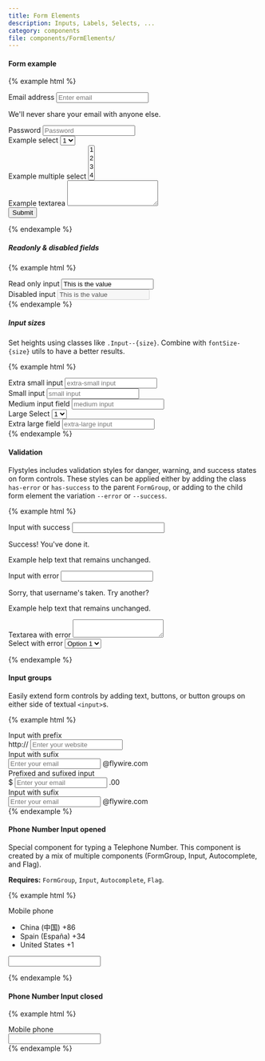 ```yaml
---
title: Form Elements
description: Inputs, Labels, Selects, ...
category: components
file: components/FormElements/
---
```


#### Form example

{% example html %}
<form>
  <div class="FormGroup">
    <label class="Label" for="exampleInputEmail1">Email address</label>
    <input type="email" class="Input" id="exampleInputEmail1" aria-describedby="emailHelp" placeholder="Enter email">
    <p id="emailHelp" class="FormGroup-hint">We'll never share your email with anyone else.</p>
  </div>
  <div class="FormGroup">
    <label class="Label" for="exampleInputPassword1">Password</label>
    <input type="password" class="Input" id="exampleInputPassword1" placeholder="Password">
  </div>
  <div class="FormGroup">
    <label class="Label" for="exampleSelect1">Example select</label>
    <select class="Select" id="exampleSelect1">
      <option>1</option>
      <option>2</option>
      <option>3</option>
      <option>4</option>
      <option>5</option>
    </select>
  </div>
  <div class="FormGroup">
    <label class="Label" for="exampleSelect2">Example multiple select</label>
    <select multiple class="Select Select--multiple" id="exampleSelect2">
      <option>1</option>
      <option>2</option>
      <option>3</option>
      <option>4</option>
      <option>5</option>
    </select>
  </div>
  <div class="FormGroup">
    <label class="Label" for="exampleTextarea">Example textarea</label>
    <textarea class="Textarea" id="exampleTextarea" rows="3"></textarea>
  </div>
  <button type="submit" class="Button Button--primary">Submit</button>
</form>
{% endexample %}

##### Readonly & disabled fields

{% example html %}
<div class='FormGroup'>
  <label class='Label'>Read only input</label>
  <input type='text' class='Input' value='This is the value' readonly />
</div>

<div class='FormGroup'>
  <label class='Label'>Disabled input</label>
  <input type='text' class='Input' value='This is the value' disabled />
</div>
{% endexample %}

##### Input sizes

Set heights using classes like `.Input--{size}`. Combine with `fontSize-{size}` utils to have a better results.

{% example html %}
<div class='FormGroup'>
  <label class='Label fontSize-xs'>Extra small input</label>
  <input type='text' class='Input Input--xs' placeholder='extra-small input'/>
</div>

<div class='FormGroup'>
  <label class='Label fontSize-sm'>Small input</label>
  <input type='email' class='Input Input--sm' placeholder='small input'/>
</div>

<div class='FormGroup'>
  <label class='Label'>Medium input field</label>
  <input type='number' class='Input Input--md' placeholder='medium input'/>
</div>

<div class='FormGroup'>
  <label class='Label fontSize-lg'>Large Select</label>
  <select class="Select Select--lg" id="exampleSelect1">
    <option>1</option>
    <option>2</option>
    <option>3</option>
    <option>4</option>
    <option>5</option>
  </select>
</div>

<div class='FormGroup'>
  <label class='Label fontSize-xl'>Extra large field</label>
  <input type='text' class='Input Input--xl' placeholder='extra-large input'/>
</div>
{% endexample %}


#### Validation

Flystyles includes validation styles for danger, warning, and success states on form controls.
These styles can be applied either by adding the class `has-error` or `has-success` to the parent `FormGroup`, or adding to the child form element the variation `--error` or `--success`.

{% example html %}

<div class="FormGroup has-success">
  <label class="Label" for="inputSuccess1">Input with success</label>
  <input type="text" class="Input Input--success" id="inputSuccess1">
  <p class="FormGroup-feedback FormGroup-feedback--success">Success! You've done it.</p>
  <p class="FormGroup-hint">Example help text that remains unchanged.</p>
</div>

<div class="FormGroup has-error">
  <label class="Label" for="inputError1">Input with error</label>
  <input type="text" class="Input Input--error" id="inputError1">
  <p class="FormGroup-feedback FormGroup-feedback--error">Sorry, that username's taken. Try another?</p>
  <p class="FormGroup-hint">Example help text that remains unchanged.</p>
</div>

<div class="FormGroup has-error">
  <label class="Label" for="textAreaError">Textarea with error</label>
  <textarea class="Textarea" id="textAreaError">
  </textarea>
</div>

<div class="FormGroup has-error">
  <label class="Label" for="selectError">Select with error</label>
  <select class="Select" id="selectError">
    <option>Option 1</option>
  </select>
</div>
</div>

{% endexample %}


#### Input groups

Easily extend form controls by adding text, buttons, or button groups on either side of textual `<input>`s.

{% example html %}

<div class="FormGroup">
  <label class="Label" for="prefixed">Input with prefix</label>
  <div class="InputGroup">
    <span class="InputGroup-context">http://</span>
    <input type="url" class="Input InputGroup-input" placeholder="Enter your website" id="prefixed" />
  </div>
</div>

<div class="FormGroup">
  <label class="Label" for="sufixed">Input with sufix</label>
  <div class="InputGroup">
    <input type="mail" class="Input InputGroup-input" placeholder="Enter your email" id="sufixed" />
    <span class="InputGroup-context">@flywire.com</span>
  </div>
</div>

<div class="FormGroup">
  <label class="Label" for="sufixed2">Prefixed and sufixed input</label>
  <div class="InputGroup">
    <span class="InputGroup-context">$</span>
    <input type="mail" class="Input InputGroup-input" placeholder="Enter your email" id="sufixed2" />
    <span class="InputGroup-context">.00</span>
  </div>
</div>

<div class="FormGroup">
  <label class="Label" for="sufixed">Input with sufix</label>
  <div class="InputGroup">
    <input type="mail" class="Input Input--xl InputGroup-input" placeholder="Enter your email" id="sufixed" />
    <span class="InputGroup-context fontSize-lg">@flywire.com</span>
  </div>
</div>
{% endexample %}


#### Phone Number Input opened

Special component for typing a Telephone Number. This component is created by a mix of multiple components (FormGroup, Input, Autocomplete, and Flag).

__Requires:__ `FormGroup`, `Input`, `Autocomplete`, `Flag`.

{% example html %}
<div class="FormGroup">
  <label class="Label" for="tel">Mobile phone</label>
  <div class="PhoneNumber">
    <div class='Autocomplete is-searching PhoneNumber-menu'>
      <span class='Autocomplete-search PhoneNumber-menu-input'>
        <span class='Flag Flag--es'></span>
      </span>
      <ul class='Autocomplete-options PhoneNumber-menu-options'>
        <li class='Autocomplete-option PhoneNumber-option'>
          <span class='Flag Flag--cn PhoneNumber-option-flag'></span>
          <span class='PhoneNumber-option-country'>China (中国)</span>
          <span class='PhoneNumber-option-dial'>+86</span>
        </li>
        <li class='Autocomplete-option PhoneNumber-option is-active'>
          <span class='Flag Flag--es PhoneNumber-option-flag'></span>
          <span class='PhoneNumber-option-country'>Spain (España)</span>
          <span class='PhoneNumber-option-dial'>+34</span>
        </li>
        <li class='Autocomplete-option PhoneNumber-option'>
          <span class='Flag Flag--us PhoneNumber-option-flag'></span>
          <span class='PhoneNumber-option-country'>United States</span>
          <span class='PhoneNumber-option-dial'>+1</span>
        </li>
      </ul>
    </div>
    <div class="PhoneNumber-input">
      <input id="tel" type="text" class="Input PhoneNumber-input-inner" />
    </div>
  </div>
</div>

{% endexample %}

#### Phone Number Input closed
{% example html %}
<div class="FormGroup">
  <label class="Label" for="tel">Mobile phone</label>
  <div class="PhoneNumber">
    <div class='Autocomplete PhoneNumber-menu'>
      <span class='Autocomplete-search PhoneNumber-menu-input'>
        <span class='Flag Flag--es'></span>
      </span>
    </div>
    <div class="PhoneNumber-input">
      <input id="tel" type="text" class="Input PhoneNumber-input-inner" />
    </div>
  </div>
</div>
{% endexample %}
